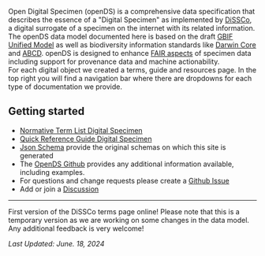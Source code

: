 Open Digital Specimen (openDS) is a comprehensive data specification that describes the essence of a "Digital Specimen" as implemented by [DiSSCo](https://www.dissco.eu/), a digital surrogate of a specimen on the internet with its related information. 
The openDS data model documented here is based on the draft [GBIF Unified Model](https://www.gbif.org/composition/HjlTr705BctcnaZkcjRJq/gbif-new-data-model) as well as biodiversity information standards like [Darwin Core](https://www.tdwg.org/standards/) and [ABCD](https://www.tdwg.org/standards/abcd/). 
openDS is designed to enhance [FAIR aspects](https://www.go-fair.org/fair-principles/) of specimen data including support for provenance data and machine actionability.  
For each digital object we created a terms, guide and resources page.
In the top right you will find a navigation bar where there are dropdowns for each type of documentation we provide.

Getting started[](#getting-started)
-----------------------------------
*   [Normative Term List Digital Specimen](digital-specimen-terms)
*   [Quick Reference Guide Digital Specimen](digital-specimen-guide)
*   [Json Schema](https://schemas.dissco.tech) provide the original schemas on which this site is generated
*   The [OpenDS Github](https://github.com/DiSSCo/openDS) provides any additional information available, including examples.
*   For questions and change requests please create a [Github Issue](https://github.com/DiSSCo/openDS/issues)
*   Add or join a [Discussion](https://github.com/DiSSCo/openDS/discussions)

-------------
First version of the DiSSCo terms page online!
Please note that this is a temporary version as we are working on some changes in the data model.
Any additional feedback is very welcome!

*Last Updated: June. 18, 2024*
